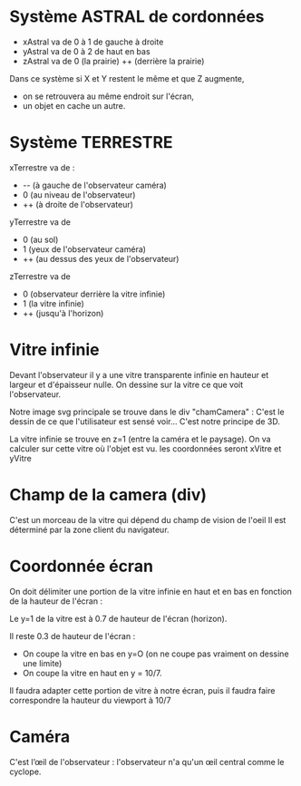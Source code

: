 # Système ASTRAL de cordonnées
- xAstral va de 0 à 1 de gauche à droite
- yAstral va de 0 à 2 de haut en bas
- zAstral va de 0 (la prairie) ++ (derrière la prairie)

Dans ce système si X et Y restent le même et que Z augmente, 
- on se retrouvera au même endroit sur l'écran,
- un objet en cache un autre.

# Système TERRESTRE
xTerrestre va de :
* -- (à gauche de l'observateur caméra)
* 0 (au niveau de l'observateur) 
* ++ (à droite de l'observateur) 

yTerrestre va de 
* 0 (au sol)
* 1 (yeux de l'observateur caméra) 
* ++ (au dessus des yeux de l'observateur)

zTerrestre va de 
* 0 (observateur derrière la vitre infinie) 
* 1 (la vitre infinie) 
* ++ (jusqu'à l'horizon)

# Vitre infinie
Devant l'observateur il y a une vitre transparente infinie en hauteur et largeur et d'épaisseur nulle. 
On dessine sur la vitre ce que voit l'observateur.

Notre image svg principale se trouve dans le div "chamCamera" : C'est le dessin de ce que l'utilisateur est sensé voir... C'est notre principe de 3D.

La vitre infinie se trouve en z=1 (entre la caméra et le paysage).
On va calculer sur cette vitre où l'objet est vu.
les coordonnées seront xVitre et yVitre


# Champ de la camera (div)
C'est un morceau de la vitre qui dépend du champ de vision de l'oeil
Il est déterminé par la zone client du navigateur.

# Coordonnée écran
On doit délimiter une portion de la vitre infinie en haut et en bas en fonction de la hauteur de l'écran :

Le y=1 de la vitre est à 0.7 de hauteur de l'écran (horizon).

Il reste 0.3 de hauteur de l'écran :
- On coupe la vitre en bas en y=O (on ne coupe pas vraiment on dessine une limite)
- On coupe la vitre en haut en y = 10/7.

Il faudra adapter cette portion de vitre à notre écran, puis il faudra faire correspondre la hauteur du viewport à 10/7

# Caméra
C'est l’œil de l'observateur : l'observateur n'a qu'un œil central comme le cyclope.
